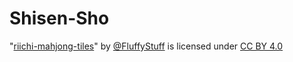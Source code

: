 # Shisen-Sho



"[riichi-mahjong-tiles](https://github.com/FluffyStuff/riichi-mahjong-tiles)"
by [@FluffyStuff](https://github.com/FluffyStuff)
is licensed under
[CC BY 4.0](https://creativecommons.org/licenses/by/4.0/)
